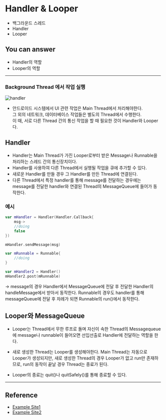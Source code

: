 # Handler & Looper 
<!--Table of Contents-->
- 백그라운드 스레드
- Handler 
- Looper

<!-- 어떤 질문을 대답할 수 있어야 하는지-->
## You can answer
- Handler의 역할 
- Looper의 역할 

<!--Contents-->

---
### Background Thread 에서 작업 실행
![handler](https://blog.kakaocdn.net/dn/b1lTv3/btqzI39CSrz/WBVGD1tRhAhkSm5ThjLq7k/img.png)
* 안드로이드 시스템에서 UI 관련 작업은 Main Thread에서 처리해야한다.   
  그 외의 네트워크, 데이터베이스 작업들은 별도의 Thread에서 수행한다.  
  이 때, 서로 다른 Thread 간의 통신 작업을 할 때 필요한 것이 Handler와 Looper 다.  


## Handler
- Handler는 Main Thread가 가진 Looper로부터 받은 Message나 Runnable을 처리하는 스레드 간의 통신장치이다.
- Handler를 사용하여 다른 Thread에서 실행될 작업을 큐에 추가할 수 있다.
- 새로운 Handler를 만들 경우 그 Handler를 만든 Thread에 연결된다. 
- 다른 Thread에서 특정 handler를 통해 message를 전달하는 경우에는  
  message를 전달한 handler와 연결된 Thread의 MessageQueue에 들어가 동작한다.

### 예시
```kotlin
var mHandler = Handler(Handler.Callback{
    msg->
    //doing
    false 
})

mHandler.sendMessage(msg)

var mRunnable = Runnable{
    //doing
}

var mHandler2 = Handler()
mHandler2.post(mRunnable)
```
-> message의 경우 Handler에서 MessageQueue에 전달 후 전달한 Handler의 handleMessage에서 받아서 동작한다. 
Runnable의 경우도 handler를 통해 messageQueue에 전달 후 차례가 되면 Runnable의 run()에서 동작한다.


## Looper와 MessageQueue
- Looper는 Thread에서 무한 루프로 돌며 자신이 속한 Thread의 Messagequeue에 message나 runnable이 들어오면 
선입선출로 Handler에 전달하는 역할을 한다.
- 새로 생성한 Thread는 Looper를 생성해야한다.
Main Thread는 자동으로 Looper가 생성되지만, 새로 생성한 Thread의 경우 Looper가 없고 run만 존재하므로,
run의 동작이 끝날 경우 Thread는 종료가 된다.  
 
- Looper의 종료는 quit()나 quitSafely()를 통해 종료할 수 있다.

---
## Reference
- [Example Site1](www.google.com)
- [Example Site2](www.google.com)

